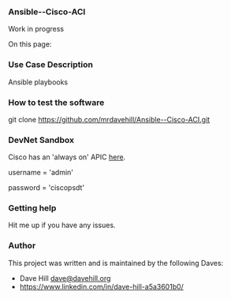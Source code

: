 ### Ansible--Cisco-ACI

Work in progress

On this page:
 
### Use Case Description

Ansible playbooks

### How to test the software

git clone https://github.com/mrdavehill/Ansible--Cisco-ACI.git

### DevNet Sandbox

Cisco has an 'always on' APIC [here](https://sandboxapicdc.cisco.com/). 

username = 'admin'

password = 'ciscopsdt'

### Getting help

Hit me up if you have any issues.

### Author

This project was written and is maintained by the following Daves:

* Dave Hill <dave@davehill.org>
* https://www.linkedin.com/in/dave-hill-a5a3601b0/
